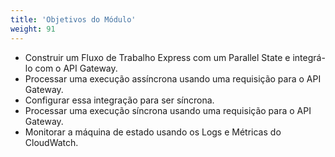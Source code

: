 ```yaml
---
title: 'Objetivos do Módulo'
weight: 91
---
```


- Construir um Fluxo de Trabalho Express com um Parallel State e integrá-lo com o API Gateway. 
- Processar uma execução assíncrona usando uma requisição para o API Gateway. 
- Configurar essa integração para ser síncrona.
- Processar uma execução síncrona usando uma requisição para o API Gateway.
- Monitorar a máquina de estado usando os Logs e Métricas do CloudWatch.